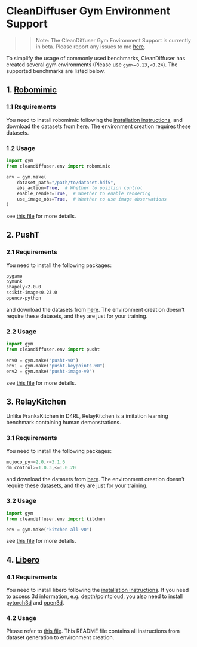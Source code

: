 # CleanDiffuser Gym Environment Support

> > Note: The CleanDiffuser Gym Environment Support is currently in beta. Please report any issues to me [here](zibindong@outlook.com).

To simplify the usage of commonly used benchmarks, CleanDiffuser has created several gym environments (Please use `gym>=0.13,<0.24`). The supported benchmarks are listed below.

## 1. [Robomimic](https://robomimic.github.io/)
### 1.1 Requirements
You need to install robomimic following the [installation instructions](https://robomimic.github.io/docs/introduction/installation.html), and download the datasets from [here](https://diffusion-policy.cs.columbia.edu/data/training/). The environment creation requires these datasets.

### 1.2 Usage
```python
import gym
from cleandiffuser.env import robomimic

env = gym.make(
    dataset_path="/path/to/dataset.hdf5",
    abs_action=True,  # Whether to position control
    enable_render=True,  # Whether to enable rendering
    use_image_obs=True,  # Whether to use image observations
)
```
see [this file](./robomimic/robomimic_env.py) for more details.

## 2. PushT
### 2.1 Requirements
You need to install the following packages:
```bash
pygame
pymunk
shapely<2.0.0
scikit-image<0.23.0
opencv-python
```
and download the datasets from [here](https://diffusion-policy.cs.columbia.edu/data/training/). The environment creation doesn't require these datasets, and they are just for your training.

### 2.2 Usage
```python
import gym
from cleandiffuser.env import pusht

env0 = gym.make("pusht-v0")
env1 = gym.make("pusht-keypoints-v0")
env2 = gym.make("pusht-image-v0")
```
see [this file](./pusht/pusht_env.py) for more details.

## 3. RelayKitchen
Unlike FrankaKitchen in D4RL, RelayKitchen is a imitation learning benchmark containing human demonstrations.

### 3.1 Requirements
You need to install the following packages:
```python
mujoco_py>=2.0,<=3.1.6
dm_control>=1.0.3,<=1.0.20
```
and download the datasets from [here](https://diffusion-policy.cs.columbia.edu/data/training/). The environment creation doesn't require these datasets, and they are just for your training.

### 3.2 Usage
```python
import gym
from cleandiffuser.env import kitchen

env = gym.make("kitchen-all-v0")
```
see [this file](./kitchen/base.py) for more details.

## 4. [Libero](https://libero-project.github.io/main.html)
### 4.1 Requirements
You need to install libero following the [installation instructions](https://lifelong-robot-learning.github.io/LIBERO/html/getting_started/installation.html). If you need to access 3d information, e.g. depth/pointcloud, you also need to install [pytorch3d](https://github.com/facebookresearch/pytorch3d) and [open3d](https://www.open3d.org/).

### 4.2 Usage
Please refer to [this file](./libero/README.md). This README file contains all instructions from dataset generation to environment creation.